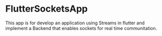 # FlutterSocketsApp
This app is for develop an application using Streams in flutter and implement a Backend that enables sockets for real time communitation.
